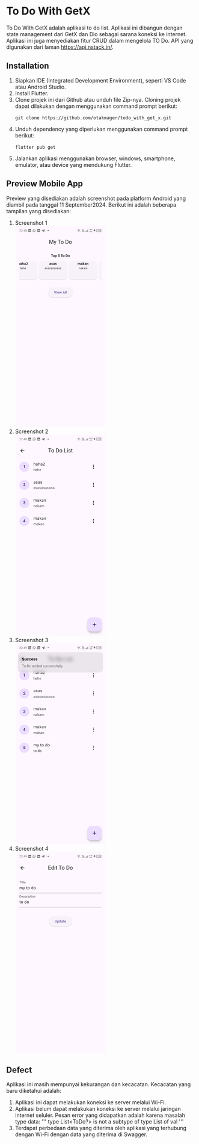 # To Do With GetX

To Do With GetX adalah aplikasi to do list. Aplikasi ini dibangun dengan state management dari GetX dan Dio sebagai sarana koneksi ke internet. Aplikasi ini juga menyediakan fitur CRUD dalam mengelola TO Do. API yang digunakan dari laman https://api.nstack.in/.

## Installation

1. Siapkan IDE (Integrated Development Environment), seperti VS Code atau Android Studio.
2. Install Flutter.
3. Clone projek ini dari Github atau unduh file Zip-nya. Cloning projek dapat dilakukan dengan menggunakan command prompt berikut:
   ```
   git clone https://github.com/otakmager/todo_with_get_x.git
   ```
4. Unduh dependency yang diperlukan menggunakan command prompt berikut:
   ```
   flutter pub get
   ```
5. Jalankan aplikasi menggunakan browser, windows, smartphone, emulator, atau device yang mendukung Flutter.

## Preview Mobile App

Preview yang disediakan adalah screenshot pada platform Android yang diambil pada tanggal 11 September2024. Berikut ini adalah beberapa tampilan yang disediakan:

1. Screenshot 1\
   <img src="https://github.com/otakmager/todo_with_get_x/blob/main/assets/readme/1.screenshot_1.jpg" width="240">
2. Screenshot 2\
   <img src="https://github.com/otakmager/todo_with_get_x/blob/main/assets/readme/2.screenshot_2.jpg" width="240">
3. Screenshot 3\
   <img src="https://github.com/otakmager/todo_with_get_x/blob/main/assets/readme/3.screenshot_3.jpg" width="240">
4. Screenshot 4\
   <img src="https://github.com/otakmager/todo_with_get_x/blob/main/assets/readme/4.screenshot_4.jpg" width="240">

## Defect

Aplikasi ini masih mempunyai kekurangan dan kecacatan. Kecacatan yang baru diketahui adalah:

1. Aplikasi ini dapat melakukan koneksi ke server melalui Wi-Fi.
2. Aplikasi belum dapat melakukan koneksi ke server melalui jaringan internet seluler. Pesan error yang didapatkan adalah karena masalah type data:
   '''
   type List<ToDo?> is not a subtype of type List<ToDo> of val
   '''
3. Terdapat perbedaan data yang diterima oleh aplikasi yang terhubung dengan Wi-Fi dengan data yang diterima di Swagger.
